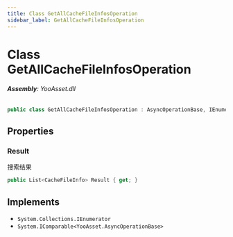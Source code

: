 ```yaml
---
title: Class GetAllCacheFileInfosOperation
sidebar_label: GetAllCacheFileInfosOperation
---
```

# Class GetAllCacheFileInfosOperation


###### **Assembly**: YooAsset.dll

```csharp title="Declaration"
public class GetAllCacheFileInfosOperation : AsyncOperationBase, IEnumerator, IComparable<AsyncOperationBase>
```
## Properties
### Result
搜索结果

```csharp title="Declaration"
public List<CacheFileInfo> Result { get; }
```

## Implements

* `System.Collections.IEnumerator`
* `System.IComparable<YooAsset.AsyncOperationBase>`
